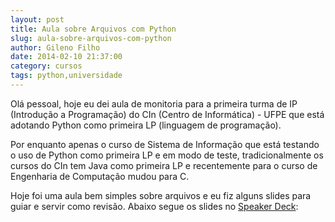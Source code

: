 ```yaml
---
layout: post
title: Aula sobre Arquivos com Python
slug: aula-sobre-arquivos-com-python
author: Gileno Filho
date: 2014-02-10 21:37:00
category: cursos
tags: python,universidade
---
```


Olá pessoal, hoje eu dei aula de monitoria para a primeira turma de IP (Introdução a Programação) do CIn (Centro de Informática) - UFPE que está adotando Python como primeira LP (linguagem de programação).

Por enquanto apenas o curso de Sistema de Informação que está testando o uso de Python como primeira LP e em modo de teste, tradicionalmente os cursos do CIn tem Java como primeira LP e recentemente para o curso de Engenharia de Computação mudou para C.

Hoje foi uma aula bem simples sobre arquivos e eu fiz alguns slides para guiar e servir como revisão. Abaixo segue os slides no [Speaker Deck](https://speakerdeck.com/gileno/aula-sobre-arquivos-com-python):

<script async class="speakerdeck-embed" data-id="9fa75ba074b201312eb91a125ab0a9e4" data-ratio="1.33333333333333" src="//speakerdeck.com/assets/embed.js"></script>
